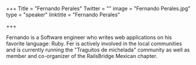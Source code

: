 ﻿+++
Title = "Fernando Perales"
Twitter = ""
image = "Fernando Perales.jpg"
type = "speaker"
linktitle = "Fernando Perales"

+++

Fernando is a Software engineer who writes web applications on his favorite language: Ruby.
Fer is actively involved in the local communities and is currently running the "Traguitos de michelada" community as well as member and co-organizer of the RailsBridge Mexican chapter.
